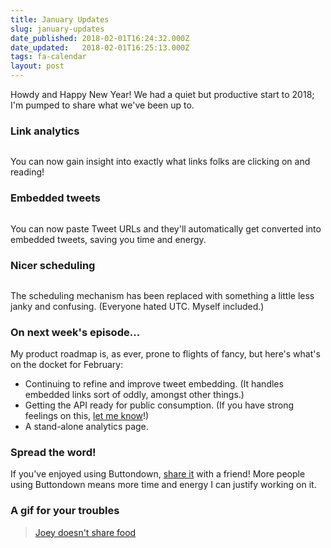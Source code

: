 ```yaml
---
title: January Updates
slug: january-updates
date_published: 2018-02-01T16:24:32.000Z
date_updated:   2018-02-01T16:25:13.000Z
tags: fa-calendar
layout: post
---
```


<p>Howdy and Happy New Year!  We had a quiet but productive start to 2018; I'm pumped to share what we've been up to.</p>
<h3 id="linkanalytics">Link analytics</h3>
<p><img src="https://i.imgur.com/i6vd6Dl.png" alt=""></p>
<p>You can now gain insight into exactly what links folks are clicking on and reading!</p>
<h3 id="embeddedtweets">Embedded tweets</h3>
<p><img src="https://i.imgur.com/tiqkhdi.png" alt=""></p>
<p>You can now paste Tweet URLs and they'll automatically get converted into embedded tweets, saving you time and energy.</p>
<h3 id="nicerscheduling">Nicer scheduling</h3>
<p><img src="https://i.imgur.com/cK9O2wz.png" alt=""></p>
<p>The scheduling mechanism has been replaced with something a little less janky and confusing.  (Everyone hated UTC.  Myself included.)</p>
<h3 id="onnextweeksepisode">On next week's episode...</h3>
<p>My product roadmap is, as ever, prone to flights of fancy, but here's what's on the docket for February:</p>
<ul>
<li>Continuing to refine and improve tweet embedding.  (It handles embedded links sort of oddly, amongst other things.)</li>
<li>Getting the API ready for public consumption.  (If you have strong feelings on this, <a href="mailto:justin@buttondown.email">let me know</a>!)</li>
<li>A stand-alone analytics page.</li>
</ul>
<h3 id="spreadtheword">Spread the word!</h3>
<p>If you've enjoyed using Buttondown, <a href="http://twitter.com/home?status=Buttondown%20is%20the%20best%20way%20to%20start%20and%20grow%20your%20newsletter%3A%20https%3A//buttondown.email">share it</a> with a friend! More people using Buttondown means more time and energy I can justify working on it.</p>
<h3 id="agifforyourtroubles">A gif for your troubles</h3>
<blockquote class="imgur-embed-pub" lang="en" data-id="d8skZVO"><a href="//imgur.com/d8skZVO">Joey doesn&#39;t share food</a></blockquote><script async src="//s.imgur.com/min/embed.js" charset="utf-8"></script>
<br />
<br />
<br />
